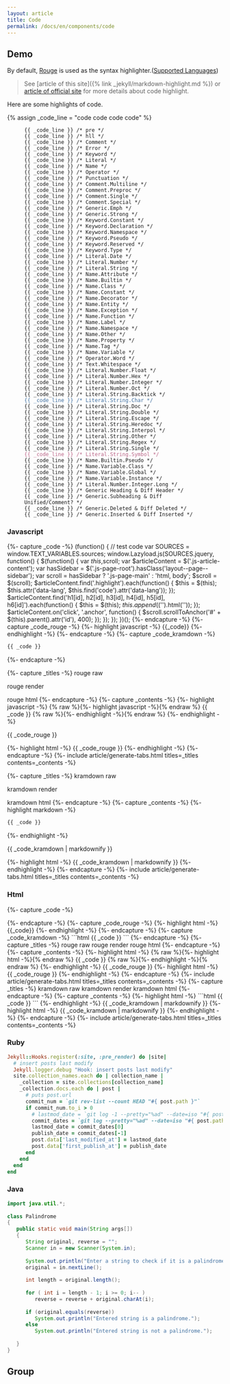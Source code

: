 ```yaml
---
layout: article
title: Code
permalink: /docs/en/components/code
---
```


## Demo

By default, [Rouge](https://github.com/rouge-ruby/rouge) is used as the syntax highlighter.([Supported Languages](https://github.com/rouge-ruby/rouge/blob/master/docs/Languages.md))

> See [article of this site]({%  link _jekyll/markdown-highlight.md %}) or [article of official site](https://jekyllrb.com/docs/liquid/tags/#code-snippet-highlighting) for more details about code highlight.

Here are some highlights of code.

{% assign _code_line = "code code code code" %}

<figure class="highlight" >
<pre><code data-lang="all-highlight-style.html"><span class="pre">{{ _code_line }} /* pre */ </span>
<span class="hll">{{ _code_line }} /* hll */ </span>
<span class="c"  >{{ _code_line }} /* Comment */  </span>
<span class="err">{{ _code_line }} /* Error */  </span>
<span class="k"  >{{ _code_line }} /* Keyword */  </span>
<span class="l"  >{{ _code_line }} /* Literal */  </span>
<span class="n"  >{{ _code_line }} /* Name */  </span>
<span class="o"  >{{ _code_line }} /* Operator */  </span>
<span class="p"  >{{ _code_line }} /* Punctuation */  </span>
<span class="cm" >{{ _code_line }} /* Comment.Multiline */  </span>
<span class="cp" >{{ _code_line }} /* Comment.Preproc */  </span>
<span class="c1" >{{ _code_line }} /* Comment.Single */  </span>
<span class="cs" >{{ _code_line }} /* Comment.Special */  </span>
<span class="ge" >{{ _code_line }} /* Generic.Emph */  </span>
<span class="gs" >{{ _code_line }} /* Generic.Strong */  </span>
<span class="kc" >{{ _code_line }} /* Keyword.Constant */  </span>
<span class="kd" >{{ _code_line }} /* Keyword.Declaration */  </span>
<span class="kn" >{{ _code_line }} /* Keyword.Namespace */  </span>
<span class="kp" >{{ _code_line }} /* Keyword.Pseudo */  </span>
<span class="kr" >{{ _code_line }} /* Keyword.Reserved */  </span>
<span class="kt" >{{ _code_line }} /* Keyword.Type */  </span>
<span class="ld" >{{ _code_line }} /* Literal.Date */  </span>
<span class="m"  >{{ _code_line }} /* Literal.Number */  </span>
<span class="s"  >{{ _code_line }} /* Literal.String */  </span>
<span class="na" >{{ _code_line }} /* Name.Attribute */  </span>
<span class="nb" >{{ _code_line }} /* Name.Builtin */  </span>
<span class="nc" >{{ _code_line }} /* Name.Class */  </span>
<span class="no" >{{ _code_line }} /* Name.Constant */  </span>
<span class="nd" >{{ _code_line }} /* Name.Decorator */  </span>
<span class="ni" >{{ _code_line }} /* Name.Entity */  </span>
<span class="ne" >{{ _code_line }} /* Name.Exception */  </span>
<span class="nf" >{{ _code_line }} /* Name.Function */  </span>
<span class="nl" >{{ _code_line }} /* Name.Label */  </span>
<span class="nn" >{{ _code_line }} /* Name.Namespace */  </span>
<span class="nx" >{{ _code_line }} /* Name.Other */  </span>
<span class="py" >{{ _code_line }} /* Name.Property */  </span>
<span class="nt" >{{ _code_line }} /* Name.Tag */  </span>
<span class="nv" >{{ _code_line }} /* Name.Variable */  </span>
<span class="ow" >{{ _code_line }} /* Operator.Word */  </span>
<span class="w"  >{{ _code_line }} /* Text.Whitespace */  </span>
<span class="mf" >{{ _code_line }} /* Literal.Number.Float */  </span>
<span class="mh" >{{ _code_line }} /* Literal.Number.Hex */  </span>
<span class="mi" >{{ _code_line }} /* Literal.Number.Integer */  </span>
<span class="mo" >{{ _code_line }} /* Literal.Number.Oct */  </span>
<span class="sb" >{{ _code_line }} /* Literal.String.Backtick */  </span>
<span class="sc" >{{ _code_line }} /* Literal.String.Char */  </span>
<span class="sd" >{{ _code_line }} /* Literal.String.Doc */  </span>
<span class="s2" >{{ _code_line }} /* Literal.String.Double */  </span>
<span class="se" >{{ _code_line }} /* Literal.String.Escape */  </span>
<span class="sh" >{{ _code_line }} /* Literal.String.Heredoc */  </span>
<span class="si" >{{ _code_line }} /* Literal.String.Interpol */  </span>
<span class="sx" >{{ _code_line }} /* Literal.String.Other */  </span>
<span class="sr" >{{ _code_line }} /* Literal.String.Regex */  </span>
<span class="s1" >{{ _code_line }} /* Literal.String.Single */  </span>
<span class="ss" >{{ _code_line }} /* Literal.String.Symbol */  </span>
<span class="bp" >{{ _code_line }} /* Name.Builtin.Pseudo */  </span>
<span class="vc" >{{ _code_line }} /* Name.Variable.Class */  </span>
<span class="vg" >{{ _code_line }} /* Name.Variable.Global */  </span>
<span class="vi" >{{ _code_line }} /* Name.Variable.Instance */  </span>
<span class="il" >{{ _code_line }} /* Literal.Number.Integer.Long */  </span>
<span class="gh" >{{ _code_line }} /* Generic Heading & Diff Header */  </span>
<span class="gu" >{{ _code_line }} /* Generic.Subheading & Diff Unified/Comment? */  </span>
<span class="gd" >{{ _code_line }} /* Generic.Deleted & Diff Deleted */  </span>
<span class="gi" >{{ _code_line }} /* Generic.Inserted & Diff Inserted */  </span>
</code></pre>
</figure>

### Javascript

<!-- ====================================================================================== -->
{%- capture _code -%}
(function() {
  // test code
  var SOURCES = window.TEXT_VARIABLES.sources;
  window.Lazyload.js(SOURCES.jquery, function() {
    $(function() {
      var $this ,$scroll;
      var $articleContent = $('.js-article-content');
      var hasSidebar = $('.js-page-root').hasClass('layout--page--sidebar');
      var scroll = hasSidebar ? '.js-page-main' : 'html, body';
      $scroll = $(scroll);
      $articleContent.find('.highlight').each(function() {
        $this = $(this);
        $this.attr('data-lang', $this.find('code').attr('data-lang'));
      });
      $articleContent.find('h1[id], h2[id], h3[id], h4[id], h5[id], h6[id]').each(function() {
        $this = $(this);
        $this.append($('<a class="anchor d-print-none" aria-hidden="true"></a>').html('<i class="fas fa-anchor"></i>'));
      });
      $articleContent.on('click', '.anchor', function() {
        $scroll.scrollToAnchor('#' + $(this).parent().attr('id'), 400);
      });
    });
  });
})();
{%- endcapture -%}
{%- capture _code_rouge -%}
  {%- highlight javascript -%}
  {{_code}}
  {%- endhighlight -%}
{%- endcapture -%}
{%- capture _code_kramdown -%}
```javascript
{{ _code }}
```
{%- endcapture -%}
<!-- ====================================================================================== -->
{%- capture _titles -%}
rouge raw
<!-- split title -->
rouge render
<!-- split title -->
rouge html
{%- endcapture -%}
{%- capture _contents -%}
{%- highlight javascript -%}
{% raw %}{%- highlight javascript -%}{% endraw %}
{{ _code }}
{% raw %}{%- endhighlight -%}{% endraw %}
{%- endhighlight -%}
<!-- split content -->
{{ _code_rouge }}
<!-- split content -->
{%- highlight html -%}
{{ _code_rouge }}
{%- endhighlight -%}
{%- endcapture -%}
{%- include article/generate-tabs.html titles=_titles contents=_contents -%}
<!-- ====================================================================================== -->
{%- capture _titles -%}
kramdown raw
<!-- split title -->
kramdown render
<!-- split title -->
kramdown html
{%- endcapture -%}
{%- capture _contents -%}
{%- highlight markdown -%}
```javascript
{{ _code }}
```
{%- endhighlight -%}
<!-- split content -->
{{ _code_kramdown | markdownify }}
<!-- split content -->
{%- highlight html -%}
{{ _code_kramdown | markdownify }}
{%- endhighlight -%}
{%- endcapture -%}
{%- include article/generate-tabs.html titles=_titles contents=_contents -%}
<!-- ====================================================================================== -->

### Html

<!-- ====================================================================================== -->
{%- capture _code -%}
<!-- testcode -->
<div class="layout--page layout--page--sidebar clearfix js-page-root">
  <div class="page__mask d-print-none js-page-mask js-sidebar-hide"></div>
  <div class="page__viewport">
    <div class="page__actions d-print-none">
      <div class="button button--circle button--lg box-shadow-2 sidebar-button js-sidebar-show js-sidebar-show-1 js-sidebar-show-2 js-sidebar-show-3">
        <i class="fas fa-bars icon--show"></i>
      </div>
    </div>
  </div>
</div>
{%- endcapture -%}
{%- capture _code_rouge -%}
  {%- highlight html -%}
  {{_code}}
  {%- endhighlight -%}
{%- endcapture -%}
{%- capture _code_kramdown -%}
```html
{{ _code }}
```
{%- endcapture -%}
<!-- ====================================================================================== -->
{%- capture _titles -%}
rouge raw
<!-- split title -->
rouge render
<!-- split title -->
rouge html
{%- endcapture -%}
{%- capture _contents -%}
{%- highlight html -%}
{% raw %}{%- highlight html -%}{% endraw %}
{{ _code }}
{% raw %}{%- endhighlight -%}{% endraw %}
{%- endhighlight -%}
<!-- split content -->
{{ _code_rouge }}
<!-- split content -->
{%- highlight html -%}
{{ _code_rouge }}
{%- endhighlight -%}
{%- endcapture -%}
{%- include article/generate-tabs.html titles=_titles contents=_contents -%}
<!-- ====================================================================================== -->
{%- capture _titles -%}
kramdown raw
<!-- split title -->
kramdown render
<!-- split title -->
kramdown html
{%- endcapture -%}
{%- capture _contents -%}
{%- highlight html -%}
```html
{{ _code }}
```
{%- endhighlight -%}
<!-- split content -->
{{ _code_kramdown | markdownify }}
<!-- split content -->
{%- highlight html -%}
{{ _code_kramdown | markdownify }}
{%- endhighlight -%}
{%- endcapture -%}
{%- include article/generate-tabs.html titles=_titles contents=_contents -%}
<!-- ====================================================================================== -->

### Ruby

```ruby
Jekyll::Hooks.register(:site, :pre_render) do |site|
  # insert posts last modify 
  Jekyll.logger.debug "Hook: insert posts last modify"
  site.collection_names.each do | collection_name |
    _collection = site.collections[collection_name]
    _collection.docs.each do | post |
      # puts post.url
      commit_num = `git rev-list --count HEAD "#{ post.path }"`
      if commit_num.to_i > 0
        # lastmod_date = `git log -1 --pretty="%ad" --date=iso "#{ post.path }"`
        commit_dates = `git log --pretty="%ad" --date=iso "#{ post.path }"`.lines()
        lastmod_date = commit_dates[0]
        publish_date = commit_dates[-1]
        post.data['last_modified_at'] = lastmod_date
        post.data['first_publish_at'] = publish_date
      end
    end
  end
end
```

### Java

```java
import java.util.*;
 
class Palindrome
{
   public static void main(String args[])
   {
      String original, reverse = "";
      Scanner in = new Scanner(System.in);
 
      System.out.println("Enter a string to check if it is a palindrome");
      original = in.nextLine();
 
      int length = original.length();
 
      for ( int i = length - 1; i >= 0; i-- )
         reverse = reverse + original.charAt(i);
 
      if (original.equals(reverse))
         System.out.println("Entered string is a palindrome.");
      else
         System.out.println("Entered string is not a palindrome.");
 
   }
}
```

## Group

```